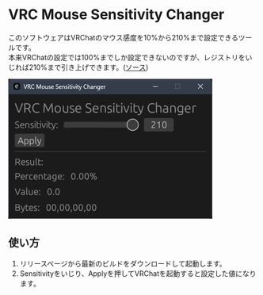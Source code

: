 # VRC Mouse Sensitivity Changer

このソフトウェアはVRChatのマウス感度を10%から210%まで設定できるツールです。  
本来VRChatの設定では100%までしか設定できないのですが、レジストリをいじれば210%まで引き上げできます。([ソース](https://www.mouse-sensitivity.com/forums/topic/7129-vrchat/))

![Preview Image 1](./docs/images/img1.png)

## 使い方
1. リリースページから最新のビルドをダウンロードして起動します。
2. Sensitivityをいじり、Applyを押してVRChatを起動すると設定した値になります。
